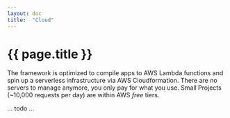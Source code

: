 ```yaml
---
layout: doc
title:  "Cloud"
---
```


# {{ page.title }}

The framework is optimized to compile apps to AWS Lambda functions and spin up
a serverless infrastructure via AWS Cloudformation. There are no servers to
manage anymore, you only pay for what you use. Small Projects (~10,000
requests per day) are within AWS *free* tiers.

... todo ...